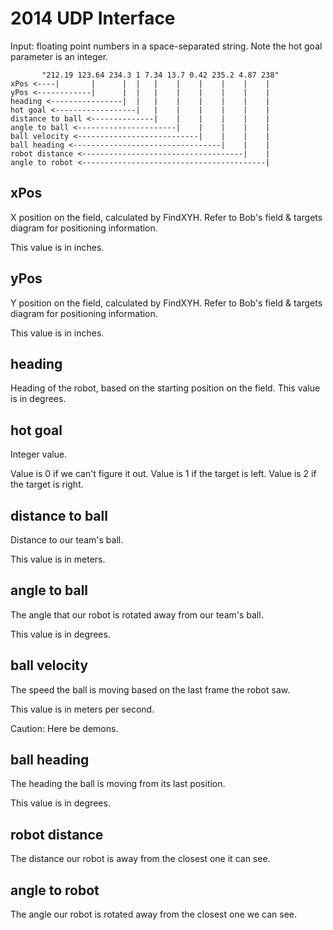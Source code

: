 2014 UDP Interface
==================


Input: floating point numbers in a space-separated string. Note the hot goal parameter is an integer.

           "212.19 123.64 234.3 1 7.34 13.7 0.42 235.2 4.87 238"
    xPos <----|       |      |  |   |    |    |    |    |    |
    yPos <------------|      |  |   |    |    |    |    |    |
    heading <----------------|  |   |    |    |    |    |    |
    hot goal <------------------|   |    |    |    |    |    |
    distance to ball <--------------|    |    |    |    |    |
    angle to ball <----------------------|    |    |    |    |
    ball velocity <---------------------------|    |    |    |
    ball heading <---------------------------------|    |    |
    robot distance <------------------------------------|    |
    angle to robot <-----------------------------------------|


xPos
----

X position on the field, calculated by FindXYH. Refer to Bob's field & targets diagram for positioning information.

This value is in inches.

yPos
----

Y position on the field, calculated by FindXYH. Refer to Bob's field & targets diagram for positioning information.

This value is in inches.

heading
-------

Heading of the robot, based on the starting position on the field. This value is in degrees.

hot goal
--------

Integer value.

Value is 0 if we can't figure it out.
Value is 1 if the target is left.
Value is 2 if the target is right.

distance to ball
----------------

Distance to our team's ball.

This value is in meters.


angle to ball
-------------

The angle that our robot is rotated away from our team's ball.

This value is in degrees.

ball velocity
-------------

The speed the ball is moving based on the last frame the robot saw.

This value is in meters per second.

Caution: Here be demons.

ball heading
------------

The heading the ball is moving from its last position.

This value is in degrees.

robot distance
--------------

The distance our robot is away from the closest one it can see.

angle to robot
--------------

The angle our robot is rotated away from the closest one we can see.

